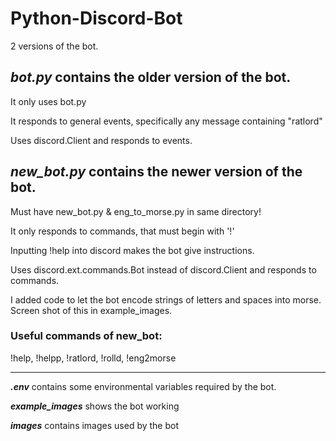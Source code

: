 # Python-Discord-Bot
2 versions of the bot. 

## ***bot.py*** contains the older version of the bot.

It only uses bot.py

It responds to general events, specifically any message containing "ratlord"

Uses discord.Client and responds to events.

## ***new_bot.py*** contains the newer version of the bot.

Must have new_bot.py & eng_to_morse.py in same directory!

It only responds to commands, that must begin with '!' 

Inputting !help into discord makes the bot give instructions.

Uses discord.ext.commands.Bot instead of discord.Client and responds to commands.

I added code to let the bot encode strings of letters and spaces into morse. Screen shot of this in example_images.

### Useful commands of new_bot:

!help, !helpp, !ratlord, !rolld, !eng2morse
___________________________________________________________________________________________________

***.env*** contains some environmental variables required by the bot.

***example_images*** shows the bot working

***images*** contains images used by the bot
